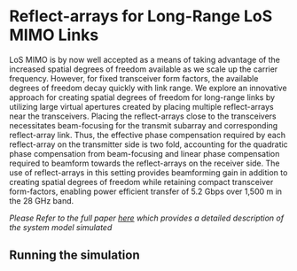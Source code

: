 # Reflect-arrays for Long-Range LoS MIMO Links
LoS MIMO is by now well accepted as a means of taking advantage of the increased spatial degrees of freedom available as we scale up the carrier frequency. However, for fixed transceiver form factors, the available degrees of freedom decay quickly with link range. We explore an innovative approach for creating spatial degrees of freedom for long-range links by utilizing large virtual apertures created by placing multiple reflect-arrays near the transceivers. Placing the reflect-arrays close to the transceivers necessitates beam-focusing for the transmit subarray and corresponding reflect-array link. Thus, the effective phase compensation required by each reflect-array on the transmitter side is two fold, accounting for the quadratic phase compensation from beam-focusing and linear phase compensation required to beamform towards the reflect-arrays on the receiver side. The use of reflect-arrays in this setting provides beamforming gain in addition to creating spatial degrees of freedom while retaining compact transceiver form-factors, enabling power efficient transfer of 5.2 Gbps over 1,500 m in the 28 GHz band.


*Please Refer to the full paper [here](/https://wcsl.ece.ucsb.edu/sites/default/files/publications/creating_spatial_degrees_of_freedom_for_long_range_los_mimo_using_reflect_arrays_spawc_2024_final.pdf) which provides a detailed description of the system model simulated*

## Running the simulation
